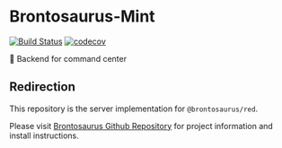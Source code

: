 # Brontosaurus-Mint

[![Build Status](https://travis-ci.com/SudoDotDog/Brontosaurus-Mint.svg?branch=master)](https://travis-ci.com/SudoDotDog/Brontosaurus-Mint)
[![codecov](https://codecov.io/gh/SudoDotDog/Brontosaurus-Mint/branch/master/graph/badge.svg)](https://codecov.io/gh/SudoDotDog/Brontosaurus-Mint)

:maple_leaf: Backend for command center

## Redirection

This repository is the server implementation for `@brontosaurus/red`.

Please visit [Brontosaurus Github Repository](https://github.com/SudoDotDog/Brontosaurus) for project information and install instructions.
